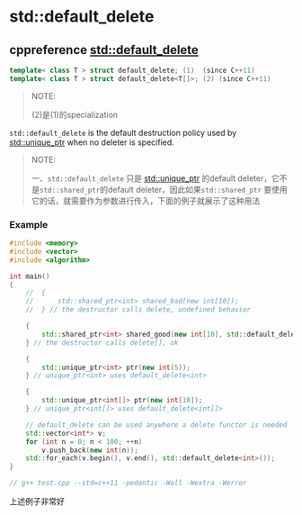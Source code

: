 # std::default_delete



## cppreference [std::default_delete](https://en.cppreference.com/w/cpp/memory/default_delete)

```C++
template< class T > struct default_delete; (1)	(since C++11)
template< class T > struct default_delete<T[]>; (2)	(since C++11)
```

> NOTE: 
>
> (2)是(1)的specialization

`std::default_delete` is the default destruction policy used by [std::unique_ptr](https://en.cppreference.com/w/cpp/memory/unique_ptr) when no deleter is specified.

> NOTE: 
>
> 一、`std::default_delete` 只是 [std::unique_ptr](https://en.cppreference.com/w/cpp/memory/unique_ptr) 的default deleter，它不是`std::shared_ptr`的default deleter，因此如果`std::shared_ptr` 要使用它的话，就需要作为参数进行传入，下面的例子就展示了这种用法

### Example

```C++
#include <memory>
#include <vector>
#include <algorithm>

int main()
{
	//  {
	//      std::shared_ptr<int> shared_bad(new int[10]);
	//  } // the destructor calls delete, undefined behavior

	{
		std::shared_ptr<int> shared_good(new int[10], std::default_delete<int[]>());
	} // the destructor calls delete[], ok

	{
		std::unique_ptr<int> ptr(new int(5));
	} // unique_ptr<int> uses default_delete<int>

	{
		std::unique_ptr<int[]> ptr(new int[10]);
	} // unique_ptr<int[]> uses default_delete<int[]>

	// default_delete can be used anywhere a delete functor is needed
	std::vector<int*> v;
	for (int n = 0; n < 100; ++n)
		v.push_back(new int(n));
	std::for_each(v.begin(), v.end(), std::default_delete<int>());
}

// g++ test.cpp --std=c++11 -pedantic -Wall -Wextra -Werror

```

上述例子非常好